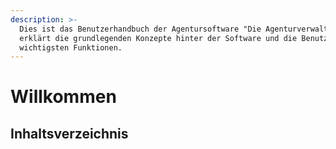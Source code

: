 ```yaml
---
description: >-
  Dies ist das Benutzerhandbuch der Agentursoftware "Die Agenturverwaltung". Es
  erklärt die grundlegenden Konzepte hinter der Software und die Benutzung der
  wichtigsten Funktionen.
---
```


# Willkommen

## Inhaltsverzeichnis



